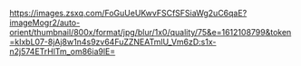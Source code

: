 https://images.zsxq.com/FoGuUeUKwvFSCfSFSiaWg2uC6qaE?imageMogr2/auto-orient/thumbnail/800x/format/jpg/blur/1x0/quality/75&e=1612108799&token=kIxbL07-8jAj8w1n4s9zv64FuZZNEATmlU_Vm6zD:s1x-n2j574ETrHlTm_om86ia9lE=